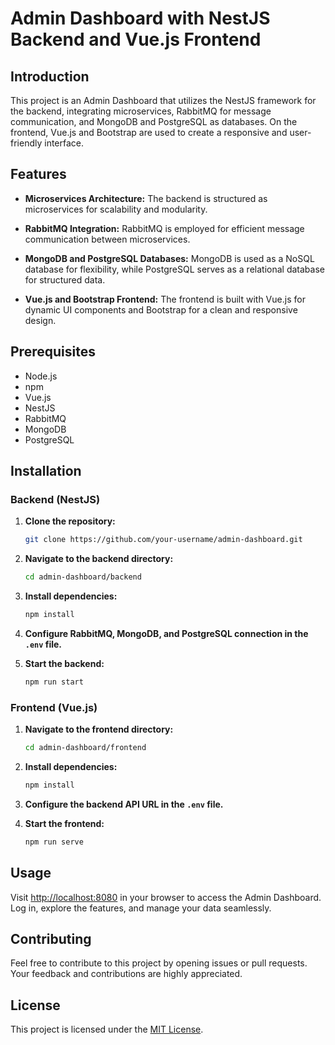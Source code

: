 # Admin Dashboard with NestJS Backend and Vue.js Frontend

## Introduction

This project is an Admin Dashboard that utilizes the NestJS framework for the backend, integrating microservices, RabbitMQ for message communication, and MongoDB and PostgreSQL as databases. On the frontend, Vue.js and Bootstrap are used to create a responsive and user-friendly interface.

## Features

- **Microservices Architecture:** The backend is structured as microservices for scalability and modularity.

- **RabbitMQ Integration:** RabbitMQ is employed for efficient message communication between microservices.

- **MongoDB and PostgreSQL Databases:** MongoDB is used as a NoSQL database for flexibility, while PostgreSQL serves as a relational database for structured data.

- **Vue.js and Bootstrap Frontend:** The frontend is built with Vue.js for dynamic UI components and Bootstrap for a clean and responsive design.

## Prerequisites

- Node.js
- npm
- Vue.js
- NestJS
- RabbitMQ
- MongoDB
- PostgreSQL

## Installation

### Backend (NestJS)

1. **Clone the repository:**

    ```bash
    git clone https://github.com/your-username/admin-dashboard.git
    ```

2. **Navigate to the backend directory:**

    ```bash
    cd admin-dashboard/backend
    ```

3. **Install dependencies:**

    ```bash
    npm install
    ```

4. **Configure RabbitMQ, MongoDB, and PostgreSQL connection in the `.env` file.**

5. **Start the backend:**

    ```bash
    npm run start
    ```

### Frontend (Vue.js)

1. **Navigate to the frontend directory:**

    ```bash
    cd admin-dashboard/frontend
    ```

2. **Install dependencies:**

    ```bash
    npm install
    ```

3. **Configure the backend API URL in the `.env` file.**

4. **Start the frontend:**

    ```bash
    npm run serve
    ```

## Usage

Visit [http://localhost:8080](http://localhost:8080) in your browser to access the Admin Dashboard. Log in, explore the features, and manage your data seamlessly.

## Contributing

Feel free to contribute to this project by opening issues or pull requests. Your feedback and contributions are highly appreciated.

## License

This project is licensed under the [MIT License](LICENSE.md).
